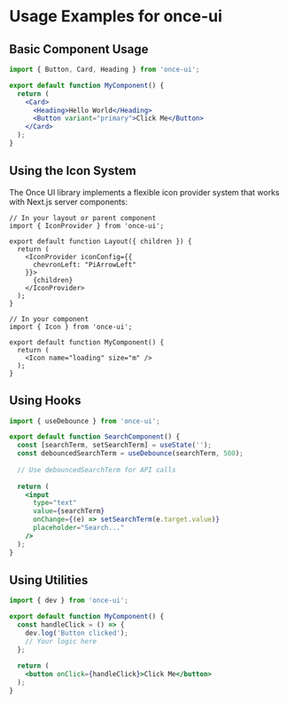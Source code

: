 # Usage Examples for once-ui

## Basic Component Usage

```jsx
import { Button, Card, Heading } from 'once-ui';

export default function MyComponent() {
  return (
    <Card>
      <Heading>Hello World</Heading>
      <Button variant="primary">Click Me</Button>
    </Card>
  );
}
```

## Using the Icon System

The Once UI library implements a flexible icon provider system that works with Next.js server components:

```tsx
// In your layout or parent component
import { IconProvider } from 'once-ui';

export default function Layout({ children }) {
  return (
    <IconProvider iconConfig={{
      chevronLeft: "PiArrowLeft"
    }}>
      {children}
    </IconProvider>
  );
}
```

```tsx
// In your component
import { Icon } from 'once-ui';

export default function MyComponent() {
  return (
    <Icon name="loading" size="m" />
  );
}
```

## Using Hooks

```jsx
import { useDebounce } from 'once-ui';

export default function SearchComponent() {
  const [searchTerm, setSearchTerm] = useState('');
  const debouncedSearchTerm = useDebounce(searchTerm, 500);
  
  // Use debouncedSearchTerm for API calls
  
  return (
    <input 
      type="text" 
      value={searchTerm}
      onChange={(e) => setSearchTerm(e.target.value)}
      placeholder="Search..."
    />
  );
}
```

## Using Utilities

```jsx
import { dev } from 'once-ui';

export default function MyComponent() {
  const handleClick = () => {
    dev.log('Button clicked');
    // Your logic here
  };
  
  return (
    <button onClick={handleClick}>Click Me</button>
  );
}
```
